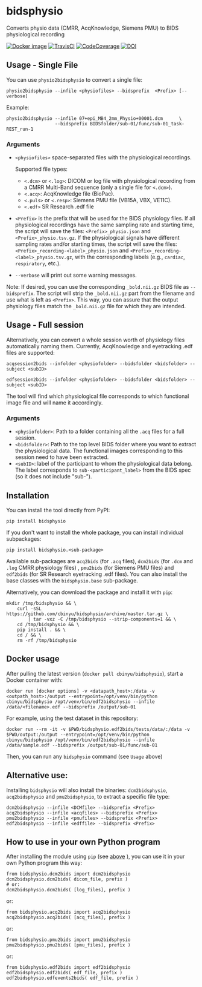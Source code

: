 # bidsphysio
Converts physio data (CMRR, AcqKnowledge, Siemens PMU) to BIDS physiological recording

[![Docker image](https://img.shields.io/badge/docker-cbinyu/bidsphysio:latest-brightgreen.svg?logo=docker&style=flat)](https://hub.docker.com/r/cbinyu/bidsphysio/tags/)
[![TravisCI](https://travis-ci.com/cbinyu/bidsphysio.svg?branch=master)](https://travis-ci.com/cbinyu/bidsphysio)
[![CodeCoverage](https://codecov.io/gh/cbinyu/bidsphysio/branch/master/graph/badge.svg)](https://codecov.io/gh/cbinyu/bidsphysio)
[![DOI](https://zenodo.org/badge/239006399.svg)](https://zenodo.org/badge/latestdoi/239006399)

## Usage - Single File

You can use `physio2bidsphysio` to convert a single file:
```
physio2bidsphysio --infile <physiofiles> --bidsprefix  <Prefix> [--verbose]
```

Example:
```
physio2bidsphysio --infile 07+epi_MB4_2mm_Physio+00001.dcm      \
                  --bidsprefix BIDSfolder/sub-01/func/sub-01_task-REST_run-1
```

### Arguments
 * `<physiofiles>` space-separated files with the physiological recordings.
 
    Supported file types:
	 * `<.dcm>` or `<.log>`: DICOM or log file with physiological recording from a CMRR
     Multi-Band sequence (only a single file for `<.dcm>`).
	 * `<.acq>`: AcqKnowledge file (BioPac).
	 * `<.puls>` or `<.resp>`: Siemens PMU file (VB15A, VBX, VE11C).
	 * `<.edf>` SR Research .edf file
 * `<Prefix>` is the prefix that will be used for the BIDS physiology files.  If all physiological recordings have the same sampling rate and starting time, the script will save the files: `<Prefix>_physio.json` and `<Prefix>_physio.tsv.gz`.  If the physiological signals have different sampling rates and/or starting times, the script will save the files: `<Prefix>_recording-<label>_physio.json` and `<Prefix>_recording-<label>_physio.tsv.gz`, with the corresponding labels (e.g., `cardiac`, `respiratory`, etc.).
 * `--verbose` will print out some warning messages.



Note: If desired, you can use the corresponding `_bold.nii.gz` BIDS file as `--bidsprefix`. The script will strip the `_bold.nii.gz` part from the filename and use what is left as `<Prefix>`. This way, you can assure that the output physiology files match the `_bold.nii.gz` file for which they are intended.

## Usage - Full session

Alternatively, you can convert a whole session worth of physiology files automatically naming them. Currently,  AcqKnowledge and eyetracking .edf files are supported:

```
acqsession2bids --infolder <physiofolder> --bidsfolder <bidsfolder> --subject <subID>

edfsession2bids --infolder <physiofolder> --bidsfolder <bidsfolder> --subject <subID>
```
The tool will find which physiological file corresponds to which functional image file and will name it accordingly.


### Arguments

 * `<physiofolder>`: Path to a folder containing all the `.acq` files for a full session.
 * `<bidsfolder>`: Path to the top level BIDS folder where you want to extract the physiological data.
 The functional images corresponding to this session need to have been extracted.
 * `<subID>`: label of the participant to whom the physiological data belong. The label corresponds to `sub-<participant_label>` from the BIDS spec (so it does not include "sub-").  


## Installation
You can install the tool directly from PyPI:
```
pip install bidsphysio
```

If you don't want to install the whole package, you can install individual subpackages:
```
pip install bidsphysio.<sub-package>
```
Available sub-packages are `acq2bids` (for `.acq` files),
`dcm2bids` (for `.dcm` and `.log` CMRR physiology files)
, `pmu2bids` (for Siemens PMU files) and `edf2bids` (for SR Research eyetracking .edf files). 
You can also install the base classes with the `bidsphysio.base` sub-package.

Alternatively, you can download the package and install it with `pip`:
```
mkdir /tmp/bidsphysio && \
    curl -sSL https://github.com/cbinyu/bidsphysio/archive/master.tar.gz \
        | tar -vxz -C /tmp/bidsphysio --strip-components=1 && \
    cd /tmp/bidsphysio && \
    pip install . && \
    cd / && \
    rm -rf /tmp/bidsphysio
```

## Docker usage
After pulling the latest version (`docker pull cbinyu/bidsphysio`), start a Docker container with:
```
docker run [docker options] -v <datapath_host>:/data -v <outpath_host>:/output --entrypoint=/opt/venv/bin/python cbinyu/bidsphysio /opt/venv/bin/edf2bidsphysio --infile /data/<filename>.edf --bidsprefix /output/sub-01
```

For example, using the test dataset in this repository:
```
docker run --rm -it -v $PWD/bidsphysio.edf2bids/tests/data/:/data -v $PWD/output:/output --entrypoint=/opt/venv/bin/python cbinyu/bidsphysio /opt/venv/bin/edf2bidsphysio --infile /data/sample.edf --bidsprefix /output/sub-01/func/sub-01
```

Then, you can run any `bidsphysio` command (see `Usage` above)


## Alternative use:

Installing `bidsphysio` will also install the binaries: `dcm2bidsphysio`, `acq2bidsphysio`
and `pmu2bidsphysio`, to extract a specific file type:

```
dcm2bidsphysio --infile <DCMfile> --bidsprefix <Prefix>
acq2bidsphysio --infile <acqfiles> --bidsprefix <Prefix>
pmu2bidsphysio --infile <pmufiles> --bidsprefix <Prefix>
edf2bidsphysio --infile <edffile> --bidsprefix <Prefix> 
```

## How to use in your own Python program
After installing the module using `pip` (see [above](https://github.com/cbinyu/bidsphysio#installation "Installation") ), you can use it in your own Python program this way:
```
from bidsphysio.dcm2bids import dcm2bidsphysio
dcm2bidsphysio.dcm2bids( dicom_file, prefix )
# or:
dcm2bidsphysio.dcm2bids( [log_files], prefix )
```
or:
```
from bidsphysio.acq2bids import acq2bidsphysio
acq2bidsphysio.acq2bids( [acq_files], prefix )
```
or:
```
from bidsphysio.pmu2bids import pmu2bidsphysio
pmu2bidsphysio.pmu2bids( [pmu_files], prefix )
```
or:
```
from bidsphysio.edf2bids import edf2bidsphysio
edf2bidsphysio.edf2bids( edf_file, prefix )
edf2bidsphysio.edfevents2bids( edf_file, prefix )
```
